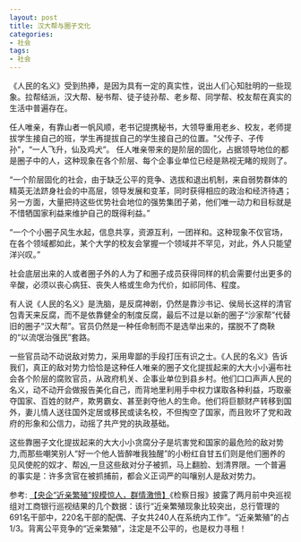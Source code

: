 ```yaml
---
layout: post
title: 汉大帮与圈子文化
categories:
- 社会
tags:
- 社会
---
```


 《人民的名义》受到热捧，是因为具有一定的真实性，说出人们心知肚明的一些现象。拉帮结派，汉大帮、秘书帮、徒子徒孙帮、老乡帮、同学帮、校友帮在真实的生活中普遍存在。

<!--more-->
 任人唯亲，有靠山者一帆风顺，老书记提携秘书，大领导重用老乡、校友，老师提拔学生接自己的班，学生再提拔自己的学生接自己的位置。"父传子、子传孙"，“一人飞升，仙及鸡犬”。 任人唯亲带来的是阶层的固化，占据领导地位的都是圈子中的人，这种现象在各个阶层、每个企事业单位已经是熟视无睹的规则了。

 “一个阶层固化的社会，由于缺乏公平的竞争、选拔和退出机制，来自弱势群体的精英无法跻身社会的中高层，领导发展和变革，同时获得相应的政治和经济待遇；另一方面，大量把持这些优势社会地位的强势集团子弟，他们唯一动力和目标就是不惜牺国家利益来维护自己的既得利益。”

 “一个个小圈子风生水起，信息共享，资源互利，一团祥和。这种现象不仅官场，在各个领域都如此，某个大学的校友会掌握一个领域并不罕见，对此，外人只能望洋兴叹。”

 社会底层出来的人或者圈子外的人为了和圈子成员获得同样的机会需要付出更多的辛酸，必须以丧心病狂、丧失人格或生命为代价，如祁同伟、程度。

 有人说《人民的名义》是洗脑，是反腐神剧，仍然是靠沙书记、侯局长这样的清官包青天来反腐，而不是依靠健全的制度反腐，最后不过是以新的圈子“沙家帮”代替旧的圈子“汉大帮”。官员仍然是一种任命制而不是选举出来的，摆脱不了商鞅的“以流氓治强民”套路。

一些官员动不动说敌对势力，采用卑鄙的手段打压有识之士。《人民的名义》告诉我们，真正的敌对势力恰恰是这种任人唯亲的圈子文化提拔起来的大大小小遍布社会各个阶层的腐败官员，从政府机关、企事业单位到县乡村。他们口口声声人民的名义，动不动开会做报告美化自己，而背地里利用手中权力谋取各种利益，巧取豪夺国家、百姓的财产，欺男霸女、甚至剥夺他人的生命。他们将巨额财产转移到国外，妻儿情人送往国外定居或移民或读名校，不但掏空了国家，而且败坏了党和政府的形象和公信力，动摇了共产党的执政基础。

这些靠圈子文化提拔起来的大大小小贪腐分子是坑害党和国家的最危险的敌对势力,而那些嘲笑别人“好一个他人皆醉唯我独醒”的小粉红自甘五们则是他们圈养的见风使舵的奴才、帮凶,一旦这些敌对分子被抓，马上翻脸、划清界限。一个普遍的事实是：许多贪官在被抓捕前，都会义正词严的叫嚷别人是敌对势力。

参考:
 [【央企“近亲繁殖”规模惊人，群情激愤】](http://weibo.com/6087215030/F5jSd5W63?type=comment#_rnd1496221116917)《检察日报》披露了两月前中央巡视组对工商银行巡视结果的几个数据：该行“近亲繁殖现象比较突出，总行管理的691名干部中，220名干部的配偶、子女共240人在系统内工作”。“近亲繁殖”的占1/3。背离公平竞争的“近亲繁殖”，注定是不公平的，也是权力寻租！